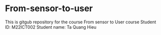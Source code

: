 # From-sensor-to-user
This is gitgub repository for the course From sensor to User course
Student ID: M22ICT002
Student name: Ta Quang Hieu
